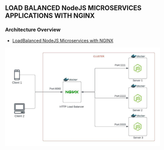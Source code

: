 ## LOAD BALANCED NodeJS MICROSERVICES APPLICATIONS WITH NGINX

### Architecture Overview

* [LoadBalanced NodeJS Microservices with NGINX ](architecture/Container-LoadBalancer.jpeg)

![LoadBalanced NodeJS Microservices with NGINX ](architecture/Container-LoadBalancer.jpeg)